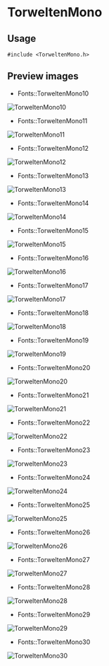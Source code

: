 TorweltenMono
==========

Usage
------

    #include <TorweltenMono.h>

Preview images
--------------
* Fonts::TorweltenMono10 

![TorweltenMono10](https://raw.githubusercontent.com/Cariad/TorweltenMono/master/Preview/TorweltenMono10.png)

* Fonts::TorweltenMono11 

![TorweltenMono11](https://raw.githubusercontent.com/Cariad/TorweltenMono/master/Preview/TorweltenMono11.png)

* Fonts::TorweltenMono12 

![TorweltenMono12](https://raw.githubusercontent.com/Cariad/TorweltenMono/master/Preview/TorweltenMono12.png)

* Fonts::TorweltenMono13 

![TorweltenMono13](https://raw.githubusercontent.com/Cariad/TorweltenMono/master/Preview/TorweltenMono13.png)

* Fonts::TorweltenMono14 

![TorweltenMono14](https://raw.githubusercontent.com/Cariad/TorweltenMono/master/Preview/TorweltenMono14.png)

* Fonts::TorweltenMono15 

![TorweltenMono15](https://raw.githubusercontent.com/Cariad/TorweltenMono/master/Preview/TorweltenMono15.png)

* Fonts::TorweltenMono16 

![TorweltenMono16](https://raw.githubusercontent.com/Cariad/TorweltenMono/master/Preview/TorweltenMono16.png)

* Fonts::TorweltenMono17 

![TorweltenMono17](https://raw.githubusercontent.com/Cariad/TorweltenMono/master/Preview/TorweltenMono17.png)

* Fonts::TorweltenMono18 

![TorweltenMono18](https://raw.githubusercontent.com/Cariad/TorweltenMono/master/Preview/TorweltenMono18.png)

* Fonts::TorweltenMono19 

![TorweltenMono19](https://raw.githubusercontent.com/Cariad/TorweltenMono/master/Preview/TorweltenMono19.png)

* Fonts::TorweltenMono20 

![TorweltenMono20](https://raw.githubusercontent.com/Cariad/TorweltenMono/master/Preview/TorweltenMono20.png)

* Fonts::TorweltenMono21 

![TorweltenMono21](https://raw.githubusercontent.com/Cariad/TorweltenMono/master/Preview/TorweltenMono21.png)

* Fonts::TorweltenMono22 

![TorweltenMono22](https://raw.githubusercontent.com/Cariad/TorweltenMono/master/Preview/TorweltenMono22.png)

* Fonts::TorweltenMono23 

![TorweltenMono23](https://raw.githubusercontent.com/Cariad/TorweltenMono/master/Preview/TorweltenMono23.png)

* Fonts::TorweltenMono24 

![TorweltenMono24](https://raw.githubusercontent.com/Cariad/TorweltenMono/master/Preview/TorweltenMono24.png)

* Fonts::TorweltenMono25 

![TorweltenMono25](https://raw.githubusercontent.com/Cariad/TorweltenMono/master/Preview/TorweltenMono25.png)

* Fonts::TorweltenMono26 

![TorweltenMono26](https://raw.githubusercontent.com/Cariad/TorweltenMono/master/Preview/TorweltenMono26.png)

* Fonts::TorweltenMono27 

![TorweltenMono27](https://raw.githubusercontent.com/Cariad/TorweltenMono/master/Preview/TorweltenMono27.png)

* Fonts::TorweltenMono28 

![TorweltenMono28](https://raw.githubusercontent.com/Cariad/TorweltenMono/master/Preview/TorweltenMono28.png)

* Fonts::TorweltenMono29 

![TorweltenMono29](https://raw.githubusercontent.com/Cariad/TorweltenMono/master/Preview/TorweltenMono29.png)

* Fonts::TorweltenMono30 

![TorweltenMono30](https://raw.githubusercontent.com/Cariad/TorweltenMono/master/Preview/TorweltenMono30.png)

